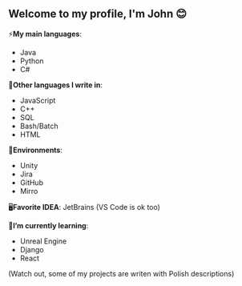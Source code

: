 ## Welcome to my profile, I'm John 😊

 ⚡**My main languages**:
  - Java
  - Python
  - C#

📍**Other languages I write in**:
  - JavaScript
  - C++
  - SQL
  - Bash/Batch
  - HTML

🧮**Environments**:
  - Unity
  - Jira
  - GitHub
  - Mirro

🖥️**Favorite IDEA**: JetBrains (VS Code is ok too)

🌱**I’m currently learning**:
  - Unreal Engine
  - Django
  - React

(Watch out, some of my projects are writen with Polish descriptions)

<!--
**jaho123i/jaho123i** is a ✨ _special_ ✨ repository because its `README.md` (this file) appears on your GitHub profile.

Here are some ideas to get you started:

- 🔭 I’m currently working on ...
- 🌱 I’m currently learning ...
- 👯 I’m looking to collaborate on ...
- 🤔 I’m looking for help with ...
- 💬 Ask me about ...
- 📫 How to reach me: ...
- 😄 Pronouns: ...
- ⚡ Fun fact: ...
-->

